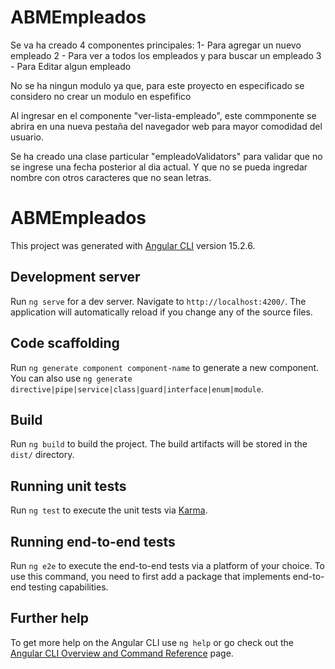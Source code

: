 # ABMEmpleados

Se va ha creado 4 componentes principales:
 1- Para agregar un nuevo empleado
 2 - Para ver a todos los empleados y para buscar un empleado
 3 - Para Editar algun empleado

 No se ha ningun modulo ya que, para este proyecto en especificado se considero no crear un modulo en espefifico


Al ingresar en el componente "ver-lista-empleado", este commponente se abrira en una nueva pestaña del navegador web para mayor comodidad del usuario.

Se ha creado una clase particular "empleadoValidators" para validar que no se ingrese una fecha posterior al dia actual. Y que no se pueda ingredar nombre con otros caracteres que no sean letras.
























# ABMEmpleados

This project was generated with [Angular CLI](https://github.com/angular/angular-cli) version 15.2.6.

## Development server

Run `ng serve` for a dev server. Navigate to `http://localhost:4200/`. The application will automatically reload if you change any of the source files.

## Code scaffolding

Run `ng generate component component-name` to generate a new component. You can also use `ng generate directive|pipe|service|class|guard|interface|enum|module`.

## Build

Run `ng build` to build the project. The build artifacts will be stored in the `dist/` directory.

## Running unit tests

Run `ng test` to execute the unit tests via [Karma](https://karma-runner.github.io).

## Running end-to-end tests

Run `ng e2e` to execute the end-to-end tests via a platform of your choice. To use this command, you need to first add a package that implements end-to-end testing capabilities.

## Further help

To get more help on the Angular CLI use `ng help` or go check out the [Angular CLI Overview and Command Reference](https://angular.io/cli) page.
